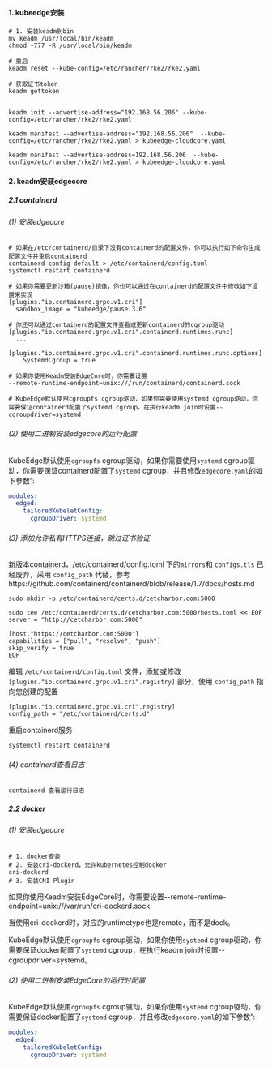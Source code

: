 #### 1. kubeedge安装

```shell
# 1. 安装keadm到bin
mv keadm /usr/local/bin/keadm
chmod +777 -R /usr/local/bin/keadm

# 重启
keadm reset --kube-config=/etc/rancher/rke2/rke2.yaml

# 获取证书token
keadm gettoken


keadm init --advertise-address="192.168.56.206" --kube-config=/etc/rancher/rke2/rke2.yaml
 
keadm manifest --advertise-address="192.168.56.206"  --kube-config=/etc/rancher/rke2/rke2.yaml > kubeedge-cloudcore.yaml
 
keadm manifest --advertise-address=192.168.56.206  --kube-config=/etc/rancher/rke2/rke2.yaml > kubeedge-cloudcore.yaml
```

#### 2. keadm安装edgecore

##### 2.1 containerd

###### (1) 安装edgecore

```shell
# 如果在/etc/containerd/目录下没有containerd的配置文件，你可以执行如下命令生成配置文件并重启containerd
containerd config default > /etc/containerd/config.toml
systemctl restart containerd

# 如果你需要更新沙箱(pause)镜像，你也可以通过在containerd的配置文件中修改如下设置来实现
[plugins."io.containerd.grpc.v1.cri"]
  sandbox_image = "kubeedge/pause:3.6"
  
# 你还可以通过containerd的配置文件查看或更新containerd的cgroup驱动
[plugins."io.containerd.grpc.v1.cri".containerd.runtimes.runc]
  ...
  [plugins."io.containerd.grpc.v1.cri".containerd.runtimes.runc.options]
    SystemdCgroup = true
    
# 如果你使用Keadm安装EdgeCore时，你需要设置
--remote-runtime-endpoint=unix:///run/containerd/containerd.sock

# KubeEdge默认使用cgroupfs cgroup驱动，如果你需要使用systemd cgroup驱动，你需要保证containerd配置了systemd cgroup，在执行keadm join时设置--cgroupdriver=systemd
```

###### (2) 使用二进制安装edgecore的运行配置

KubeEdge默认使用`cgroupfs` cgroup驱动，如果你需要使用`systemd` cgroup驱动，你需要保证containerd配置了`systemd` cgroup，并且修改`edgecore.yaml`的如下参数”:

```yaml
modules:
  edged:
    tailoredKubeletConfig:
      cgroupDriver: systemd
```

###### (3) 添加允许私有HTTPS连接，跳过证书验证

新版本containerd，/etc/containerd/config.toml 下的`mirrors`和 `configs.tls`  已经废弃，采用 `config_path` 代替，参考https://github.com/containerd/containerd/blob/release/1.7/docs/hosts.md

```shell
sudo mkdir -p /etc/containerd/certs.d/cetcharbor.com:5000

sudo tee /etc/containerd/certs.d/cetcharbor.com:5000/hosts.toml << EOF
server = "http://cetcharbor.com:5000"

[host."https://cetcharbor.com:5000"]
capabilities = ["pull", "resolve", "push"]
skip_verify = true
EOF
```

编辑 `/etc/containerd/config.toml` 文件，添加或修改 `[plugins."io.containerd.grpc.v1.cri".registry]` 部分，使用 `config_path` 指向您创建的配置

```shell
[plugins."io.containerd.grpc.v1.cri".registry]
config_path = "/etc/containerd/certs.d"
```

重启containerd服务

```shell
systemctl restart containerd
```

###### (4) containerd查看日志

```shell
containerd 查看运行日志
```







##### 2.2 docker

###### (1) 安装edgecore

```shell
# 1. docker安装
# 2. 安装cri-dockerd，允许kubernetes控制docker
cri-dockerd
# 3. 安装CNI Plugin
```

如果你使用Keadm安装EdgeCore时，你需要设置--remote-runtime-endpoint=unix:///var/run/cri-dockerd.sock

当使用cri-dockerd时，对应的runtimetype也是remote，而不是dock。

KubeEdge默认使用`cgroupfs` cgroup驱动，如果你使用`systemd` cgroup驱动，你需要保证docker配置了`systemd` cgroup，在执行keadm join时设置--cgroupdriver=systemd。

###### (2) 使用二进制安装EdgeCore的运行时配置

KubeEdge默认使用`cgroupfs` cgroup驱动，如果你使用`systemd` cgroup驱动，你需要保证docker配置了`systemd` cgroup，并且修改`edgecore.yaml`的如下参数”:

```yaml
modules:
  edged:
    tailoredKubeletConfig:
      cgroupDriver: systemd
```

